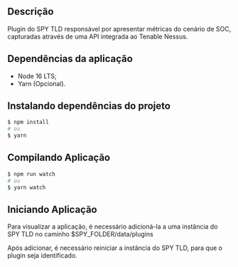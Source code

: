 ## Descrição

Plugin do SPY TLD responsável por apresentar métricas do cenário de SOC, capturadas através de uma API integrada ao Tenable Nessus.

## Dependências da aplicação

- Node 16 LTS;
- Yarn (Opcional).

## Instalando dependências do projeto

```bash
$ npm install
# ou
$ yarn
```

## Compilando Aplicação

```bash
$ npm run watch
# ou
$ yarn watch
```

## Iniciando Aplicação

Para visualizar a aplicação, é necessário adicioná-la a uma instância do SPY TLD no caminho $SPY_FOLDER/data/plugins

Após adicionar, é necessário reiniciar a instância do SPY TLD, para que o plugin seja identificado.

